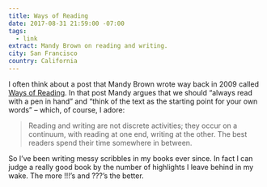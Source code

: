 ```yaml
---
title: Ways of Reading
date: 2017-08-31 21:59:00 -07:00
tags:
  - link
extract: Mandy Brown on reading and writing.
city: San Francisco
country: California
---
```


I often think about a post that Mandy Brown wrote way back in 2009 called [Ways of Reading](http://aworkinglibrary.com/writing/ways-of-reading/). In that post Mandy argues that we should “always read with a pen in hand” and “think of the text as the starting point for your own words” – which, of course, I adore:

> Reading and writing are not discrete activities; they occur on a continuum, with reading at one end, writing at the other. The best readers spend their time somewhere in between.

So I’ve been writing messy scribbles in my books ever since. In fact I can judge a really good book by the number of highlights I leave behind in my wake. The more !!!’s and ???’s the better.
